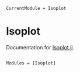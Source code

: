 ```@meta
CurrentModule = Isoplot
```

# Isoplot

Documentation for [Isoplot.jl](https://github.com/JuliaGeochronology/Isoplot.jl).

```@index
```

```@autodocs
Modules = [Isoplot]
```
